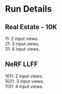 # Run Details

## Real Estate - 10K
11: 2 input views. <br>
21: 3 input views. <br>
31: 4 input views. <br>

## NeRF LLFF
1011: 2 input views. <br>
1021: 3 input views. <br>
1131: 4 input views. <br>
